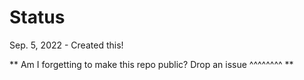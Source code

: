 # Status
Sep. 5, 2022 - Created this!

** Am I forgetting to make this repo public? Drop an issue ^^^^^^^^ **
